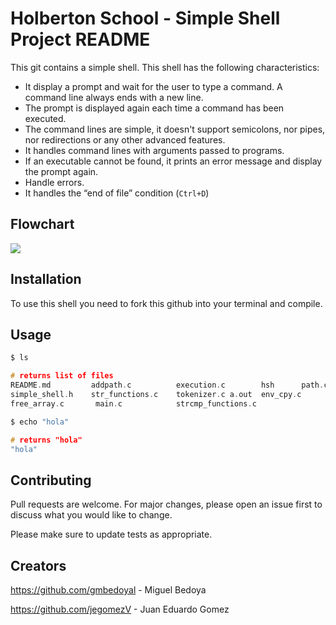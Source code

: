 # Holberton School - Simple Shell Project README


This git contains a simple shell. This shell has the following characteristics:

-   It display a prompt and wait for the user to type a command. A command line always ends with a new line.
-   The prompt is displayed again each time a command has been executed.
-   The command lines are simple, it doesn't support semicolons, nor pipes, nor redirections or any other advanced features.
-   It handles command lines with arguments passed to programs.
-   If an executable cannot be found, it prints an error message and display the prompt again.
-   Handle errors.
-   It handles the “end of file” condition (`Ctrl+D`)

## Flowchart

<img src= "https://i.imgur.com/WX9vuk9.jpeg">

## Installation

To use this shell you need to fork this github into your terminal and compile.


## Usage

```c
$ ls

# returns list of files
README.md         addpath.c          execution.c        hsh      path.c
simple_shell.h    str_functions.c    tokenizer.c a.out  env_cpy.c
free_array.c       main.c            strcmp_functions.c

$ echo "hola"

# returns "hola"
"hola"
```

## Contributing

Pull requests are welcome. For major changes, please open an issue first
to discuss what you would like to change.

Please make sure to update tests as appropriate.

## Creators

https://github.com/gmbedoyal - Miguel Bedoya

https://github.com/jegomezV - Juan Eduardo Gomez
